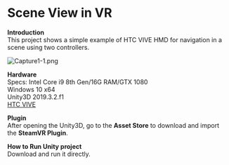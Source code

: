 # Scene View in VR

**Introduction**  
This project shows a simple example of HTC VIVE HMD for navigation in a scene using two controllers.

![Capture1-1.png](https://github.com/HugoNip/SceneView_Unity3D/blob/master/figure/Capture1-1.png)

**Hardware**  
Specs: Intel Core i9 8th Gen/16G RAM/GTX 1080  
Windows 10 x64  
Unity3D 2019.3.2.f1  
[HTC VIVE](https://www.vive.com/us/product/vive/)  

**Plugin**  
After opening the Unity3D, go to the **Asset Store** to download and import the **SteamVR Plugin**.

**How to Run Unity project**  
Download and run it directly.
